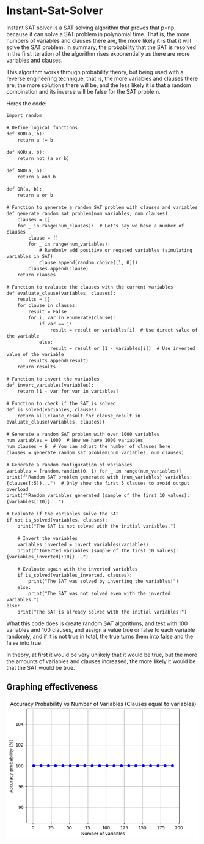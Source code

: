 # Instant-Sat-Solver
Instant SAT solver is a SAT solving algorithm that proves that p=np, because it can solve a SAT problem in polynomial time. That is, the more numbers of variables and clauses there are, the more likely it is that it will solve the SAT problem. In summary, the probability that the SAT is resolved in the first iteration of the algorithm rises exponentially as there are more variables and clauses.

This algorithm works through probability theory, but being used with a reverse engineering technique, that is, the more variables and clauses there are, the more solutions there will be, and the less likely it is that a random combination and its inverse will be false for the SAT problem.

Heres the code:
```
import random

# Define logical functions
def XOR(a, b):
    return a != b

def NOR(a, b):
    return not (a or b)

def AND(a, b):
    return a and b

def OR(a, b):
    return a or b

# Function to generate a random SAT problem with clauses and variables
def generate_random_sat_problem(num_variables, num_clauses):
    clauses = []
    for _ in range(num_clauses):  # Let's say we have a number of clauses
        clause = []
        for _ in range(num_variables):
            # Randomly add positive or negated variables (simulating variables in SAT)
            clause.append(random.choice([1, 0]))
        clauses.append(clause)
    return clauses

# Function to evaluate the clauses with the current variables
def evaluate_clause(variables, clauses):
    results = []
    for clause in clauses:
        result = False
        for i, var in enumerate(clause):
            if var == 1:
                result = result or variables[i]  # Use direct value of the variable
            else:
                result = result or (1 - variables[i])  # Use inverted value of the variable
        results.append(result)
    return results

# Function to invert the variables
def invert_variables(variables):
    return [1 - var for var in variables]

# Function to check if the SAT is solved
def is_solved(variables, clauses):
    return all(clause_result for clause_result in evaluate_clause(variables, clauses))

# Generate a random SAT problem with over 1000 variables
num_variables = 1000  # Now we have 1000 variables
num_clauses = 6  # You can adjust the number of clauses here
clauses = generate_random_sat_problem(num_variables, num_clauses)

# Generate a random configuration of variables
variables = [random.randint(0, 1) for _ in range(num_variables)]
print(f"Random SAT problem generated with {num_variables} variables: {clauses[:5]}...")  # Only show the first 5 clauses to avoid output overload
print(f"Random variables generated (sample of the first 10 values): {variables[:10]}...")

# Evaluate if the variables solve the SAT
if not is_solved(variables, clauses):
    print("The SAT is not solved with the initial variables.")
    
    # Invert the variables
    variables_inverted = invert_variables(variables)
    print(f"Inverted variables (sample of the first 10 values): {variables_inverted[:10]}...")
    
    # Evaluate again with the inverted variables
    if is_solved(variables_inverted, clauses):
        print("The SAT was solved by inverting the variables!")
    else:
        print("The SAT was not solved even with the inverted variables.")
else:
    print("The SAT is already solved with the initial variables!")
```
What this code does is create random SAT algorithms, and test with 100 variables and 100 clauses, and assign a value true or false to each variable randomly, and if it is not true in total, the true turns them into false and the false into true.

In theory, at first it would be very unlikely that it would be true, but the more the amounts of variables and clauses increased, the more likely it would be that the SAT would be true.

## Graphing effectiveness
![](Variables%20equal%20to%20Clauses.png)
